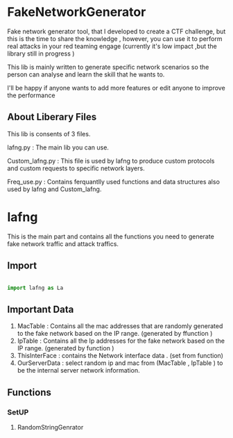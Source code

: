 # FakeNetworkGenerator
Fake network generator tool, that I developed to create a CTF challenge, but this is the time to share the knowledge , however, you can use it to perform real attacks in your red teaming engage (currently it's low impact ,but the library still in progress )

This lib is mainly written to generate specific network scenarios so the person can analyse and learn the skill that he wants to. 

I'll be happy if anyone wants to add more features or edit anyone to improve the performance  

## About Liberary Files  
This lib is consents of 3 files. 

lafng.py        : The main lib you can use.

Custom_lafng.py : This file is used by lafng to produce custom protocols and custom requests to specific network layers.

Freq_use.py     : Contains ferquantlly used functions and data structures also used by lafng and Custom_lafng.

# lafng

This is the main part and contains all the functions you need to generate fake network traffic and attack traffics. 

## Import 
```python 

import lafng as La

```

## Important Data 

1) MacTable       : Contains all the mac addresses that are randomly generated to the fake network based on the IP range. (generated by ffunction )
2) IpTable        : Contains all the Ip addresses for the fake network based on the IP range. (generated by function )
3) ThisInterFace  : contains the Network interface data . (set from function)
4) OurServerData  : select random ip and mac from (MacTable , IpTable ) to be the internal server network information.

## Functions 
### SetUP

1) RandomStringGenrator



